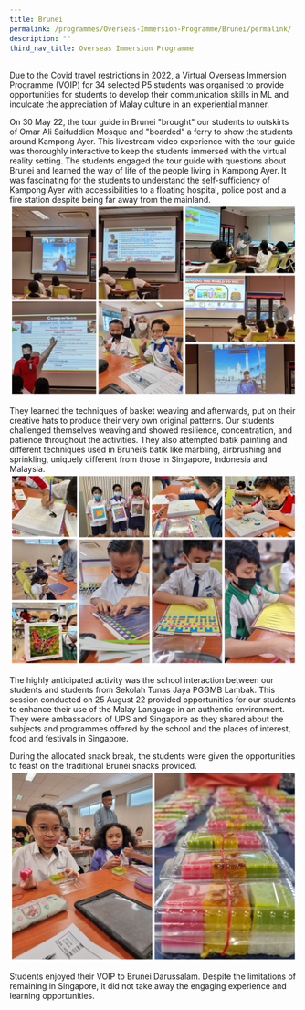 ```yaml
---
title: Brunei
permalink: /programmes/Overseas-Immersion-Programme/Brunei/permalink/
description: ""
third_nav_title: Overseas Immersion Programme
---
```

Due to the Covid travel restrictions in 2022, a Virtual Overseas Immersion Programme (VOIP) for 34 selected P5 students was organised to provide opportunities for students to develop their communication skills in ML and inculcate the appreciation of Malay culture in an experiential manner.

On 30 May 22, the tour guide in Brunei "brought" our students to outskirts of Omar Ali Saifuddien Mosque and "boarded" a ferry to show the students around Kampong Ayer. This livestream video experience with the tour guide was thoroughly interactive to keep the students immersed with the virtual reality setting. The students engaged the tour guide with questions about Brunei and learned the way of life of the people living in Kampong Ayer. It was fascinating for the students to understand the self-sufficiency of Kampong Ayer with accessibilities to a floating hospital, police post and a fire station despite being far away from the mainland.
![](/images/Programmes/2022/OIP/2022%20VOIP%20Brunei-1.jpg)

They learned the techniques of basket weaving and afterwards, put on their creative hats to produce their very own original patterns. Our students challenged themselves weaving and showed resilience, concentration, and patience throughout the activities. They also attempted batik painting and different techniques used in Brunei’s batik like marbling, airbrushing and sprinkling, uniquely different from those in Singapore, Indonesia and Malaysia.
![](/images/Programmes/2022/OIP/2022%20VOIP%20Brunei-2.jpg)

The highly anticipated activity was the school interaction between our students and students from Sekolah Tunas Jaya PGGMB Lambak. This session conducted on 25 August 22 provided opportunities for our students to enhance their use of the Malay Language in an authentic environment.  They were ambassadors of UPS and Singapore as they shared about the subjects and programmes offered by the school and the places of interest, food and festivals in Singapore.

During the allocated snack break, the students were given the opportunities to feast on the traditional Brunei snacks provided.
![](/images/Programmes/2022/OIP/2022%20VOIP%20Brunei-3.jpg)

Students enjoyed their VOIP to Brunei Darussalam. Despite the limitations of remaining in Singapore, it did not take away the engaging experience and learning opportunities.